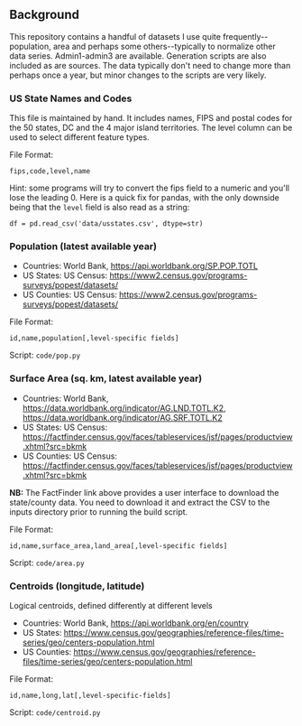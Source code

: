 
## Background ##

This repository contains a handful of datasets I use quite frequently--population,
area and perhaps some others--typically to normalize other data series. Admin1-admin3
are available. Generation scripts are also included as are sources. The data typically
don't need to change more than perhaps once a year, but minor changes to the scripts
are very likely.

### US State Names and Codes ###

This file is maintained by hand. It includes names, FIPS and postal codes
for the 50 states, DC and the 4 major island territories. The level column
can be used to select different feature types.

File Format:

```
fips,code,level,name
```

Hint: some programs will try to convert the fips field to a numeric and you'll lose
the leading 0. Here is a quick fix for pandas, with the only downside being that the 
`level` field is also read as a string:

```
df = pd.read_csv('data/usstates.csv', dtype=str)
```


### Population (latest available year) ###

* Countries: World Bank, https://api.worldbank.org/SP.POP.TOTL
* US States: US Census: https://www2.census.gov/programs-surveys/popest/datasets/
* US Counties: US Census: https://www2.census.gov/programs-surveys/popest/datasets/

File Format:

```
id,name,population[,level-specific fields]
```

Script:  `code/pop.py`

### Surface Area (sq. km, latest available year) ###

* Countries: World Bank, https://data.worldbank.org/indicator/AG.LND.TOTL.K2, https://data.worldbank.org/indicator/AG.SRF.TOTL.K2
* US States: US Census: https://factfinder.census.gov/faces/tableservices/jsf/pages/productview.xhtml?src=bkmk
* US Counties: US Census: https://factfinder.census.gov/faces/tableservices/jsf/pages/productview.xhtml?src=bkmk

**NB:** The FactFinder link above provides a user interface to download the state/county data. You need to download it
and extract the CSV to the inputs directory prior to running the build script.

File Format:

```
id,name,surface_area,land_area[,level-specific fields]
```

Script:  `code/area.py`


### Centroids (longitude, latitude) ###

Logical centroids, defined differently at different levels

* Countries: World Bank, https://api.worldbank.org/en/country
* US States: https://www.census.gov/geographies/reference-files/time-series/geo/centers-population.html
* US Counties: https://www.census.gov/geographies/reference-files/time-series/geo/centers-population.html

File Format:

```
id,name,long,lat[,level-specific-fields]
```

Script: `code/centroid.py`
